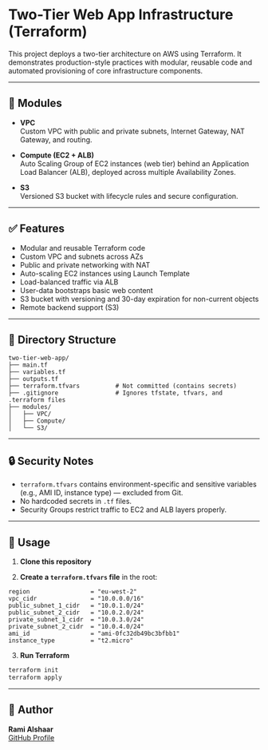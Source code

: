 # Two-Tier Web App Infrastructure (Terraform)

This project deploys a two-tier architecture on AWS using Terraform. It demonstrates production-style practices with modular, reusable code and automated provisioning of core infrastructure components.

---

## 🔧 Modules

- **VPC**  
  Custom VPC with public and private subnets, Internet Gateway, NAT Gateway, and routing.

- **Compute (EC2 + ALB)**  
  Auto Scaling Group of EC2 instances (web tier) behind an Application Load Balancer (ALB), deployed across multiple Availability Zones.

- **S3**  
  Versioned S3 bucket with lifecycle rules and secure configuration.

---

## ✅ Features

- Modular and reusable Terraform code  
- Custom VPC and subnets across AZs  
- Public and private networking with NAT  
- Auto-scaling EC2 instances using Launch Template  
- Load-balanced traffic via ALB  
- User-data bootstraps basic web content  
- S3 bucket with versioning and 30-day expiration for non-current objects  
- Remote backend support (S3)

---

## 📁 Directory Structure

```
two-tier-web-app/
├── main.tf
├── variables.tf
├── outputs.tf
├── terraform.tfvars          # Not committed (contains secrets)
├── .gitignore                # Ignores tfstate, tfvars, and .terraform files
├── modules/
│   ├── VPC/
│   ├── Compute/
│   └── S3/
```

---

## 🔒 Security Notes

- `terraform.tfvars` contains environment-specific and sensitive variables (e.g., AMI ID, instance type) — excluded from Git.
- No hardcoded secrets in `.tf` files.
- Security Groups restrict traffic to EC2 and ALB layers properly.

---

## 🚀 Usage

1. **Clone this repository**

2. **Create a `terraform.tfvars` file** in the root:

```hcl
region                 = "eu-west-2"
vpc_cidr               = "10.0.0.0/16"
public_subnet_1_cidr   = "10.0.1.0/24"
public_subnet_2_cidr   = "10.0.2.0/24"
private_subnet_1_cidr  = "10.0.3.0/24"
private_subnet_2_cidr  = "10.0.4.0/24"
ami_id                 = "ami-0fc32db49bc3bfbb1"
instance_type          = "t2.micro"
```

3. **Run Terraform**

```bash
terraform init
terraform apply
```

---

## 👤 Author

**Rami Alshaar**  
[GitHub Profile](https://github.com/Rami-shaar)

